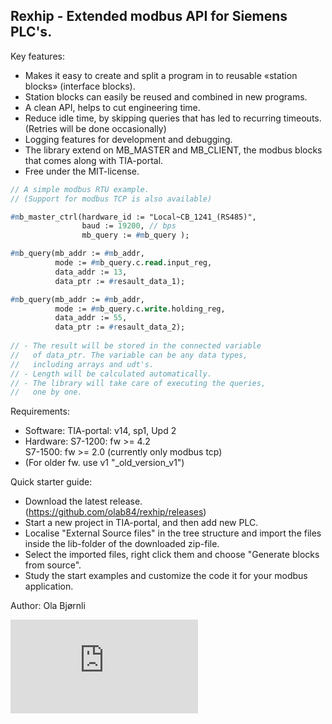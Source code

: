 Rexhip - Extended modbus API for Siemens PLC's.
---------------------------------------------------

Key features:
 - Makes it easy to create and split a program in to reusable «station blocks» (interface blocks).
 - Station blocks can easily be reused and combined in new programs.
 - A clean API, helps to cut engineering time.
 - Reduce idle time, by skipping queries that has led to recurring timeouts. (Retries will be done occasionally)
 - Logging features for development and debugging.
 - The library extend on MB_MASTER and MB_CLIENT, the modbus blocks that comes along with TIA-portal.
 - Free under the MIT-license.

```pascal
// A simple modbus RTU example. 
// (Support for modbus TCP is also available)

#mb_master_ctrl(hardware_id := "Local~CB_1241_(RS485)", 
                baud := 19200, // bps                
                mb_query := #mb_query ); 

#mb_query(mb_addr := #mb_addr,                  
          mode := #mb_query.c.read.input_reg, 
          data_addr := 13,                      
          data_ptr := #resault_data_1);                   

#mb_query(mb_addr := #mb_addr,                 
          mode := #mb_query.c.write.holding_reg, 
          data_addr := 55,                            
          data_ptr := #resault_data_2);
		  
// - The result will be stored in the connected variable 
//   of data_ptr. The variable can be any data types, 
//   including arrays and udt's.
// - Length will be calculated automatically. 
// - The library will take care of executing the queries, 
//   one by one. 
```
   
Requirements:
 - Software: TIA-portal: v14, sp1, Upd 2
 - Hardware: S7-1200: fw >= 4.2   
             S7-1500: fw >= 2.0   (currently only modbus tcp)
 - (For older fw. use v1 "_old_version_v1")
   
Quick starter guide:
 - Download the latest release. (https://github.com/olab84/rexhip/releases)
 - Start a new project in TIA-portal, and then add new PLC.
 - Localise "External Source files" in the tree structure and import the files inside the lib-folder of the downloaded zip-file.
 - Select the imported files, right click them and choose "Generate blocks from source".
 - Study the start examples and customize the code it for your modbus application.
 
 Author:   Ola Bjørnli
 
 ![.](http://p.sn7.no/piwik.php?idsite=2&rec=1)
